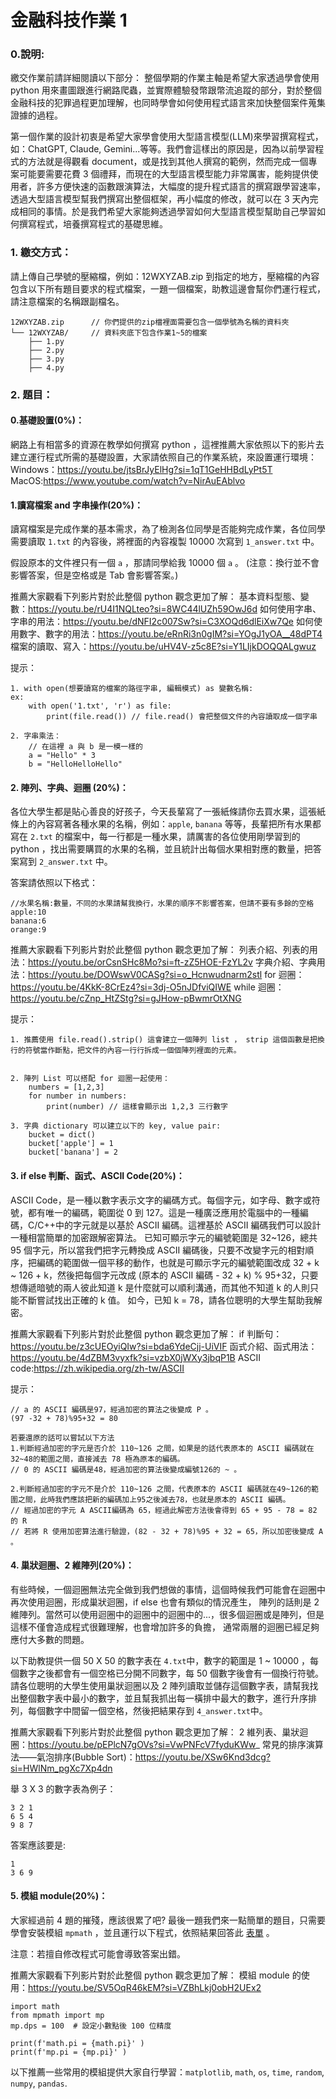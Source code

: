 # 金融科技作業 1

### 0.說明:

繳交作業前請詳細閱讀以下部分：
整個學期的作業主軸是希望大家透過學會使用 python 用來畫圖跟進行網路爬蟲，並實際體驗發幣跟幣流追蹤的部分，對於整個金融科技的犯罪過程更加理解，也同時學會如何使用程式語言來加快整個案件蒐集證據的過程。

第一個作業的設計初衷是希望大家學會使用大型語言模型(LLM)來學習撰寫程式，如：ChatGPT, Claude, Gemini...等等。我們會這樣出的原因是，因為以前學習程式的方法就是得觀看 document，或是找到其他人撰寫的範例，然而完成一個專案可能要需要花費 3 個禮拜，而現在的大型語言模型能力非常厲害，能夠提供使用者，許多方便快速的函數跟演算法，大幅度的提升程式語言的撰寫跟學習速率，透過大型語言模型幫我們撰寫出整個框架，再小幅度的修改，就可以在 3 天內完成相同的事情。於是我們希望大家能夠透過學習如何大型語言模型幫助自己學習如何撰寫程式，培養撰寫程式的基礎思維。

### 1. 繳交方式：

請上傳自己學號的壓縮檔，例如：12WXYZAB.zip 到指定的地方，壓縮檔的內容包含以下所有題目要求的程式檔案，一題一個檔案，助教這邊會幫你們運行程式，請注意檔案的名稱跟副檔名。

```
12WXYZAB.zip      // 你們提供的zip檔裡面需要包含一個學號為名稱的資料夾
└── 12WXYZAB/     // 資料夾底下包含作業1~5的檔案
    ├── 1.py
    ├── 2.py
    ├── 3.py
    ├── 4.py
```

### 2. 題目：

#### 0.基礎設置(0%)：

網路上有相當多的資源在教學如何撰寫 python ，這裡推薦大家依照以下的影片去建立運行程式所需的基礎設置，大家請依照自己的作業系統，來設置運行環境：
Windows：https://youtu.be/jtsBrJyElHg?si=1qT1GeHHBdLyPt5T
MacOS:https://www.youtube.com/watch?v=NirAuEAblvo

#### 1.讀寫檔案 and 字串操作(20%)：

讀寫檔案是完成作業的基本需求，為了檢測各位同學是否能夠完成作業，各位同學需要讀取 `1.txt` 的內容後，將裡面的內容複製 10000 次寫到 `1_answer.txt` 中。

假設原本的文件裡只有一個 `a` ，那請同學給我 10000 個 `a` 。
(注意：換行並不會影響答案，但是空格或是 Tab 會影響答案。)

推薦大家觀看下列影片對於此整個 python 觀念更加了解：
基本資料型態、變數：https://youtu.be/rU4I1NQLteo?si=8WC44lUZh59OwJ6d
如何使用字串、字串的用法：https://youtu.be/dNFI2c007Sw?si=C3XOQd6dlEiXw7Qe
如何使用數字、數字的用法：https://youtu.be/eRnRi3n0gIM?si=YOgJ1yOA__48dPT4
檔案的讀取、寫入：https://youtu.be/uHV4V-z5c8E?si=Y1LIjkDOQQALgwuz

提示：

```
1. with open(想要讀寫的檔案的路徑字串, 編輯模式) as 變數名稱:
ex:
    with open('1.txt', 'r') as file:
        print(file.read()) // file.read() 會把整個文件的內容讀取成一個字串

2. 字串乘法：
    // 在這裡 a 與 b 是一模一樣的
    a = "Hello" * 3
    b = "HelloHelloHello"
```

#### 2. 陣列、字典、迴圈 (20%)：

各位大學生都是貼心善良的好孩子，今天長輩寫了一張紙條請你去買水果，這張紙條上的內容寫著各種水果的名稱，例如：`apple`, `banana` 等等，長輩把所有水果都寫在 `2.txt` 的檔案中，每一行都是一種水果，請厲害的各位使用剛學習到的 python ，找出需要購買的水果的名稱，並且統計出每個水果相對應的數量，把答案寫到 `2_answer.txt` 中。

答案請依照以下格式：

```
//水果名稱:數量，不同的水果請幫我換行，水果的順序不影響答案，但請不要有多餘的空格
apple:10
banana:6
orange:9
```

推薦大家觀看下列影片對於此整個 python 觀念更加了解：
列表介紹、列表的用法：https://youtu.be/orCsnSHc8Mo?si=ft-zZ5HOE-FzYL2v
字典介紹、字典用法：https://youtu.be/DOWswV0CASg?si=o_Hcnwudnarm2stl
for 迴圈：https://youtu.be/4KkK-8CrEz4?si=3dj-O5nJDfviQIWE
while 迴圈：https://youtu.be/cZnp_HtZStg?si=gJHow-pBwmrOtXNG

提示：

```
1. 推薦使用 file.read().strip() 這會建立一個陣列 list ， strip 這個函數是把換行的符號當作斷點，把文件的內容一行行拆成一個個陣列裡面的元素。


2. 陣列 List 可以搭配 for 迴圈一起使用：
    numbers = [1,2,3]
    for number in numbers:
        print(number) // 這樣會顯示出 1,2,3 三行數字

3. 字典 dictionary 可以建立以下的 key, value pair:
    bucket = dict()
    bucket['apple'] = 1
    bucket['banana'] = 2
```

#### 3. if else 判斷、函式、ASCII Code(20%)：

ASCII Code，是一種以數字表示文字的編碼方式。每個字元，如字母、數字或符號，都有唯一的編碼，範圍從 0 到 127。這是一種廣泛應用於電腦中的一種編碼，C/C++中的字元就是以基於 ASCII 編碼。這裡基於 ASCII 編碼我們可以設計一種相當簡單的加密跟解密算法。
已知可顯示字元的編號範圍是 32~126，總共 95 個字元，所以當我們把字元轉換成 ASCII 編碼後，只要不改變字元的相對順序，把編碼的範圍做一個平移的動作，也就是可顯示字元的編號範圍改成 32 + k ~ 126 + k，然後把每個字元改成 (原本的 ASCII 編碼 - 32 + k) % 95+32，只要想傳遞暗號的兩人彼此知道 k 是什麼就可以順利溝通，而其他不知道 k 的人則只能不斷嘗試找出正確的 k 值。
如今，已知 k = 78，請各位聰明的大學生幫助我解密。

推薦大家觀看下列影片對於此整個 python 觀念更加了解：
if 判斷句：https://youtu.be/z3cUEOyiQIw?si=bda6YdeCjj-UiVIF
函式介紹、函式用法：https://youtu.be/4dZBM3vyxfk?si=vzbX0jWXy3jbqP1B
ASCII code:https://zh.wikipedia.org/zh-tw/ASCII

提示：

```
// a 的 ASCII 編碼是97，經過加密的算法之後變成 P 。
(97 -32 + 78)%95+32 = 80

若要還原的話可以嘗試以下方法
1.判斷經過加密的字元是否介於 110~126 之間，如果是的話代表原本的 ASCII 編碼就在 32~48的範圍之間，直接減去 78 極為原本的編碼。
// 0 的 ASCII 編碼是48，經過加密的算法後變成編號126的 ~ 。

2.判斷經過加密的字元不是介於 110~126 之間，代表原本的 ASCII 編碼就在49~126的範圍之間，此時我們應該把新的編碼加上95之後減去78，也就是原本的 ASCII 編碼。
// 經過加密的字元 A ASCII編碼為 65，經過此解密方法後會得到 65 + 95 - 78 = 82 的 R
// 若將 R 使用加密算法進行驗證，(82 - 32 + 78)%95 + 32 = 65，所以加密後變成 A 。
```

#### 4. 巢狀迴圈、2 維陣列(20%)：

有些時候，一個迴圈無法完全做到我們想做的事情，這個時候我們可能會在迴圈中再次使用迴圈，形成巢狀迴圈，if else 也會有類似的情況產生，
陣列的話則是 2 維陣列。當然可以使用迴圈中的迴圈中的迴圈中的...，很多個迴圈或是陣列，但是這樣不僅會造成程式很難理解，也會增加許多的負擔，
通常兩層的迴圈已經足夠應付大多數的問題。

以下助教提供一個 50 X 50 的數字表在 `4.txt`中，數字的範圍是 1 ~ 10000 ，每個數字之後都會有一個空格已分開不同數字，每 50 個數字後會有一個換行符號。請各位聰明的大學生使用巢狀迴圈以及 2 陣列讀取並儲存這個數字表，請幫我找出整個數字表中最小的數字，並且幫我抓出每一橫排中最大的數字，進行升序排列，每個數字中間留一個空格，然後把結果存到 `4_answer.txt`中。

推薦大家觀看下列影片對於此整個 python 觀念更加了解：
2 維列表、巢狀迴圈：https://youtu.be/pEPlcN7gOVs?si=VwPNFcV7fyduKWw_
常見的排序演算法——氣泡排序(Bubble Sort)：https://youtu.be/XSw6Knd3dcg?si=HWlNm_pgXc7Xp4dn

舉 3 X 3 的數字表為例子：

```
3 2 1
6 5 4
9 8 7
```

答案應該要是:

```
1
3 6 9
```

#### 5. 模組 module(20%)：

大家經過前 4 題的摧殘，應該很累了吧? 最後一題我們來一點簡單的題目，只需要學會安裝模組 `mpmath` ，並且運行以下程式，依照結果回答此 [表單](https://forms.gle/JZXqQcGaHSYVNqyG7) 。

注意：若擅自修改程式可能會導致答案出錯。

推薦大家觀看下列影片對於此整個 python 觀念更加了解：
模組 module 的使用：https://youtu.be/SV5OqR46kEM?si=VZBhLkj0obH2UEx2

```
import math
from mpmath import mp
mp.dps = 100  # 設定小數點後 100 位精度

print(f'math.pi = {math.pi}' )
print(f'mp.pi = {mp.pi}' )

```

以下推薦一些常用的模組提供大家自行學習：`matplotlib`, `math`, `os`, `time`, `random`, `numpy`, `pandas`.
